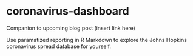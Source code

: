 # coronavirus-dashboard
Companion to upcoming blog post (insert link here) 

Use paramatized reporting in R Markdown to explore the Johns Hopkins coronavirus spread database for yourself. 
